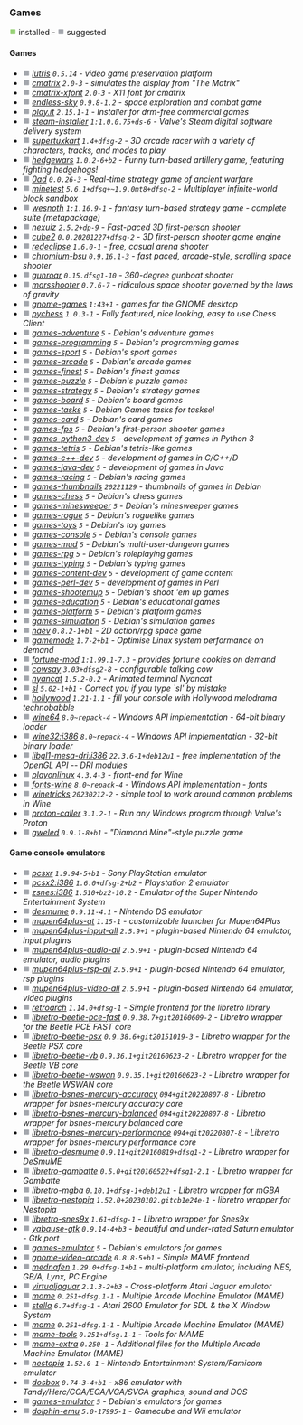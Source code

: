
### Games

![](green.png) installed - ![](grey.png) suggested


#### Games

- ![](grey.png) _[lutris](https://packages.debian.org/bookworm/lutris) `0.5.14` - video game preservation platform_
- ![](grey.png) _[cmatrix](https://packages.debian.org/bookworm/cmatrix) `2.0-3` - simulates the display from "The Matrix"_
- ![](grey.png) _[cmatrix-xfont](https://packages.debian.org/bookworm/cmatrix-xfont) `2.0-3` - X11 font for cmatrix_
- ![](grey.png) _[endless-sky](https://packages.debian.org/bookworm/endless-sky) `0.9.8-1.2` - space exploration and combat game_
- ![](grey.png) _[play.it](https://packages.debian.org/bookworm/play.it) `2.15.1-1` - Installer for drm-free commercial games_
- ![](grey.png) _[steam-installer](https://packages.debian.org/bookworm/steam-installer) `1:1.0.0.75+ds-6` - Valve's Steam digital software delivery system_
- ![](grey.png) _[supertuxkart](https://packages.debian.org/bookworm/supertuxkart) `1.4+dfsg-2` - 3D arcade racer with a variety of characters, tracks, and modes to play_
- ![](grey.png) _[hedgewars](https://packages.debian.org/bookworm/hedgewars) `1.0.2-6+b2` - Funny turn-based artillery game, featuring fighting hedgehogs!_
- ![](grey.png) _[0ad](https://packages.debian.org/bookworm/0ad) `0.0.26-3` - Real-time strategy game of ancient warfare_
- ![](grey.png) _[minetest](https://packages.debian.org/bookworm/minetest) `5.6.1+dfsg+~1.9.0mt8+dfsg-2` - Multiplayer infinite-world block sandbox_
- ![](grey.png) _[wesnoth](https://packages.debian.org/bookworm/wesnoth) `1:1.16.9-1` - fantasy turn-based strategy game - complete suite (metapackage)_
- ![](grey.png) _[nexuiz](https://packages.debian.org/bookworm/nexuiz) `2.5.2+dp-9` - Fast-paced 3D first-person shooter_
- ![](grey.png) _[cube2](https://packages.debian.org/bookworm/cube2) `0.0.20201227+dfsg-2` - 3D first-person shooter game engine_
- ![](grey.png) _[redeclipse](https://packages.debian.org/bookworm/redeclipse) `1.6.0-1` - free, casual arena shooter_
- ![](grey.png) _[chromium-bsu](https://packages.debian.org/bookworm/chromium-bsu) `0.9.16.1-3` - fast paced, arcade-style, scrolling space shooter_
- ![](grey.png) _[gunroar](https://packages.debian.org/bookworm/gunroar) `0.15.dfsg1-10` - 360-degree gunboat shooter_
- ![](grey.png) _[marsshooter](https://packages.debian.org/bookworm/marsshooter) `0.7.6-7` - ridiculous space shooter governed by the laws of gravity_
- ![](grey.png) _[gnome-games](https://packages.debian.org/bookworm/gnome-games) `1:43+1` - games for the GNOME desktop_
- ![](grey.png) _[pychess](https://packages.debian.org/bookworm/pychess) `1.0.3-1` - Fully featured, nice looking, easy to use Chess Client_
- ![](grey.png) _[games-adventure](https://packages.debian.org/bookworm/games-adventure) `5` - Debian's adventure games_
- ![](grey.png) _[games-programming](https://packages.debian.org/bookworm/games-programming) `5` - Debian's programming games_
- ![](grey.png) _[games-sport](https://packages.debian.org/bookworm/games-sport) `5` - Debian's sport games_
- ![](grey.png) _[games-arcade](https://packages.debian.org/bookworm/games-arcade) `5` - Debian's arcade games_
- ![](grey.png) _[games-finest](https://packages.debian.org/bookworm/games-finest) `5` - Debian's finest games_
- ![](grey.png) _[games-puzzle](https://packages.debian.org/bookworm/games-puzzle) `5` - Debian's puzzle games_
- ![](grey.png) _[games-strategy](https://packages.debian.org/bookworm/games-strategy) `5` - Debian's strategy games_
- ![](grey.png) _[games-board](https://packages.debian.org/bookworm/games-board) `5` - Debian's board games_
- ![](grey.png) _[games-tasks](https://packages.debian.org/bookworm/games-tasks) `5` - Debian Games tasks for tasksel_
- ![](grey.png) _[games-card](https://packages.debian.org/bookworm/games-card) `5` - Debian's card games_
- ![](grey.png) _[games-fps](https://packages.debian.org/bookworm/games-fps) `5` - Debian's first-person shooter games_
- ![](grey.png) _[games-python3-dev](https://packages.debian.org/bookworm/games-python3-dev) `5` - development of games in Python 3_
- ![](grey.png) _[games-tetris](https://packages.debian.org/bookworm/games-tetris) `5` - Debian's tetris-like games_
- ![](grey.png) _[games-c++-dev](https://packages.debian.org/bookworm/games-c++-dev) `5` - development of games in C/C++/D_
- ![](grey.png) _[games-java-dev](https://packages.debian.org/bookworm/games-java-dev) `5` - development of games in Java_
- ![](grey.png) _[games-racing](https://packages.debian.org/bookworm/games-racing) `5` - Debian's racing games_
- ![](grey.png) _[games-thumbnails](https://packages.debian.org/bookworm/games-thumbnails) `20221129` - thumbnails of games in Debian_
- ![](grey.png) _[games-chess](https://packages.debian.org/bookworm/games-chess) `5` - Debian's chess games_
- ![](grey.png) _[games-minesweeper](https://packages.debian.org/bookworm/games-minesweeper) `5` - Debian's minesweeper games_
- ![](grey.png) _[games-rogue](https://packages.debian.org/bookworm/games-rogue) `5` - Debian's roguelike games_
- ![](grey.png) _[games-toys](https://packages.debian.org/bookworm/games-toys) `5` - Debian's toy games_
- ![](grey.png) _[games-console](https://packages.debian.org/bookworm/games-console) `5` - Debian's console games_
- ![](grey.png) _[games-mud](https://packages.debian.org/bookworm/games-mud) `5` - Debian's multi-user-dungeon games_
- ![](grey.png) _[games-rpg](https://packages.debian.org/bookworm/games-rpg) `5` - Debian's roleplaying games_
- ![](grey.png) _[games-typing](https://packages.debian.org/bookworm/games-typing) `5` - Debian's typing games_
- ![](grey.png) _[games-content-dev](https://packages.debian.org/bookworm/games-content-dev) `5` - development of game content_
- ![](grey.png) _[games-perl-dev](https://packages.debian.org/bookworm/games-perl-dev) `5` - development of games in Perl_
- ![](grey.png) _[games-shootemup](https://packages.debian.org/bookworm/games-shootemup) `5` - Debian's shoot 'em up games_
- ![](grey.png) _[games-education](https://packages.debian.org/bookworm/games-education) `5` - Debian's educational games_
- ![](grey.png) _[games-platform](https://packages.debian.org/bookworm/games-platform) `5` - Debian's platform games_
- ![](grey.png) _[games-simulation](https://packages.debian.org/bookworm/games-simulation) `5` - Debian's simulation games_
- ![](grey.png) _[naev](https://packages.debian.org/bookworm/naev) `0.8.2-1+b1` - 2D action/rpg space game_
- ![](grey.png) _[gamemode](https://packages.debian.org/bookworm/gamemode) `1.7-2+b1` - Optimise Linux system performance on demand_
- ![](grey.png) _[fortune-mod](https://packages.debian.org/bookworm/fortune-mod) `1:1.99.1-7.3` - provides fortune cookies on demand_
- ![](grey.png) _[cowsay](https://packages.debian.org/bookworm/cowsay) `3.03+dfsg2-8` - configurable talking cow_
- ![](grey.png) _[nyancat](https://packages.debian.org/bookworm/nyancat) `1.5.2-0.2` - Animated terminal Nyancat_
- ![](grey.png) _[sl](https://packages.debian.org/bookworm/sl) `5.02-1+b1` - Correct you if you type `sl' by mistake_
- ![](grey.png) _[hollywood](https://packages.debian.org/bookworm/hollywood) `1.21-1.1` - fill your console with Hollywood melodrama technobabble_
- ![](grey.png) _[wine64](https://packages.debian.org/bookworm/wine64) `8.0~repack-4` - Windows API implementation - 64-bit binary loader_
- ![](grey.png) _[wine32:i386](https://packages.debian.org/bookworm/wine32:i386) `8.0~repack-4` - Windows API implementation - 32-bit binary loader_
- ![](grey.png) _[libgl1-mesa-dri:i386](https://packages.debian.org/bookworm/libgl1-mesa-dri:i386) `22.3.6-1+deb12u1` - free implementation of the OpenGL API -- DRI modules_
- ![](grey.png) _[playonlinux](https://packages.debian.org/bookworm/playonlinux) `4.3.4-3` - front-end for Wine_
- ![](grey.png) _[fonts-wine](https://packages.debian.org/bookworm/fonts-wine) `8.0~repack-4` - Windows API implementation - fonts_
- ![](grey.png) _[winetricks](https://packages.debian.org/bookworm/winetricks) `20230212-2` - simple tool to work around common problems in Wine_
- ![](grey.png) _[proton-caller](https://packages.debian.org/bookworm/proton-caller) `3.1.2-1` - Run any Windows program through Valve's Proton_
- ![](grey.png) _[gweled](https://packages.debian.org/bookworm/gweled) `0.9.1-8+b1` - "Diamond Mine"-style puzzle game_
#### Game console emulators

- ![](grey.png) _[pcsxr](https://packages.debian.org/bookworm/pcsxr) `1.9.94-5+b1` - Sony PlayStation emulator_
- ![](grey.png) _[pcsx2:i386](https://packages.debian.org/bookworm/pcsx2:i386) `1.6.0+dfsg-2+b2` - Playstation 2 emulator_
- ![](grey.png) _[zsnes:i386](https://packages.debian.org/bookworm/zsnes:i386) `1.510+bz2-10.2` - Emulator of the Super Nintendo Entertainment System_
- ![](grey.png) _[desmume](https://packages.debian.org/bookworm/desmume) `0.9.11-4.1` - Nintendo DS emulator_
- ![](grey.png) _[mupen64plus-qt](https://packages.debian.org/bookworm/mupen64plus-qt) `1.15-1` - customizable launcher for Mupen64Plus_
- ![](grey.png) _[mupen64plus-input-all](https://packages.debian.org/bookworm/mupen64plus-input-all) `2.5.9+1` - plugin-based Nintendo 64 emulator, input plugins_
- ![](grey.png) _[mupen64plus-audio-all](https://packages.debian.org/bookworm/mupen64plus-audio-all) `2.5.9+1` - plugin-based Nintendo 64 emulator, audio plugins_
- ![](grey.png) _[mupen64plus-rsp-all](https://packages.debian.org/bookworm/mupen64plus-rsp-all) `2.5.9+1` - plugin-based Nintendo 64 emulator, rsp plugins_
- ![](grey.png) _[mupen64plus-video-all](https://packages.debian.org/bookworm/mupen64plus-video-all) `2.5.9+1` - plugin-based Nintendo 64 emulator, video plugins_
- ![](grey.png) _[retroarch](https://packages.debian.org/bookworm/retroarch) `1.14.0+dfsg-1` - Simple frontend for the libretro library_
- ![](grey.png) _[libretro-beetle-pce-fast](https://packages.debian.org/bookworm/libretro-beetle-pce-fast) `0.9.38.7+git20160609-2` - Libretro wrapper for the Beetle PCE FAST core_
- ![](grey.png) _[libretro-beetle-psx](https://packages.debian.org/bookworm/libretro-beetle-psx) `0.9.38.6+git20151019-3` - Libretro wrapper for the Beetle PSX core_
- ![](grey.png) _[libretro-beetle-vb](https://packages.debian.org/bookworm/libretro-beetle-vb) `0.9.36.1+git20160623-2` - Libretro wrapper for the Beetle VB core_
- ![](grey.png) _[libretro-beetle-wswan](https://packages.debian.org/bookworm/libretro-beetle-wswan) `0.9.35.1+git20160623-2` - Libretro wrapper for the Beetle WSWAN core_
- ![](grey.png) _[libretro-bsnes-mercury-accuracy](https://packages.debian.org/bookworm/libretro-bsnes-mercury-accuracy) `094+git20220807-8` - Libretro wrapper for bsnes-mercury accuracy core_
- ![](grey.png) _[libretro-bsnes-mercury-balanced](https://packages.debian.org/bookworm/libretro-bsnes-mercury-balanced) `094+git20220807-8` - Libretro wrapper for bsnes-mercury balanced core_
- ![](grey.png) _[libretro-bsnes-mercury-performance](https://packages.debian.org/bookworm/libretro-bsnes-mercury-performance) `094+git20220807-8` - Libretro wrapper for bsnes-mercury performance core_
- ![](grey.png) _[libretro-desmume](https://packages.debian.org/bookworm/libretro-desmume) `0.9.11+git20160819+dfsg1-2` - Libretro wrapper for DeSmuME_
- ![](grey.png) _[libretro-gambatte](https://packages.debian.org/bookworm/libretro-gambatte) `0.5.0+git20160522+dfsg1-2.1` - Libretro wrapper for Gambatte_
- ![](grey.png) _[libretro-mgba](https://packages.debian.org/bookworm/libretro-mgba) `0.10.1+dfsg-1+deb12u1` - Libretro wrapper for mGBA_
- ![](grey.png) _[libretro-nestopia](https://packages.debian.org/bookworm/libretro-nestopia) `1.52.0+20230102.gitcb1e24e-1` - libretro wrapper for Nestopia_
- ![](grey.png) _[libretro-snes9x](https://packages.debian.org/bookworm/libretro-snes9x) `1.61+dfsg-1` - Libretro wrapper for Snes9x_
- ![](grey.png) _[yabause-gtk](https://packages.debian.org/bookworm/yabause-gtk) `0.9.14-4+b3` - beautiful and under-rated Saturn emulator - Gtk port_
- ![](grey.png) _[games-emulator](https://packages.debian.org/bookworm/games-emulator) `5` - Debian's emulators for games_
- ![](grey.png) _[gnome-video-arcade](https://packages.debian.org/bookworm/gnome-video-arcade) `0.8.8-5+b1` - Simple MAME frontend_
- ![](grey.png) _[mednafen](https://packages.debian.org/bookworm/mednafen) `1.29.0+dfsg-1+b1` - multi-platform emulator, including NES, GB/A, Lynx, PC Engine_
- ![](grey.png) _[virtualjaguar](https://packages.debian.org/bookworm/virtualjaguar) `2.1.3-2+b3` - Cross-platform Atari Jaguar emulator_
- ![](grey.png) _[mame](https://packages.debian.org/bookworm/mame) `0.251+dfsg.1-1` - Multiple Arcade Machine Emulator (MAME)_
- ![](grey.png) _[stella](https://packages.debian.org/bookworm/stella) `6.7+dfsg-1` - Atari 2600 Emulator for SDL & the X Window System_
- ![](grey.png) _[mame](https://packages.debian.org/bookworm/mame) `0.251+dfsg.1-1` - Multiple Arcade Machine Emulator (MAME)_
- ![](grey.png) _[mame-tools](https://packages.debian.org/bookworm/mame-tools) `0.251+dfsg.1-1` - Tools for MAME_
- ![](grey.png) _[mame-extra](https://packages.debian.org/bookworm/mame-extra) `0.250-1` - Additional files for the Multiple Arcade Machine Emulator (MAME)_
- ![](grey.png) _[nestopia](https://packages.debian.org/bookworm/nestopia) `1.52.0-1` - Nintendo Entertainment System/Famicom emulator_
- ![](grey.png) _[dosbox](https://packages.debian.org/bookworm/dosbox) `0.74-3-4+b1` - x86 emulator with Tandy/Herc/CGA/EGA/VGA/SVGA graphics, sound and DOS_
- ![](grey.png) _[games-emulator](https://packages.debian.org/bookworm/games-emulator) `5` - Debian's emulators for games_
- ![](grey.png) _[dolphin-emu](https://packages.debian.org/bookworm/dolphin-emu) `5.0-17995-1` - Gamecube and Wii emulator_